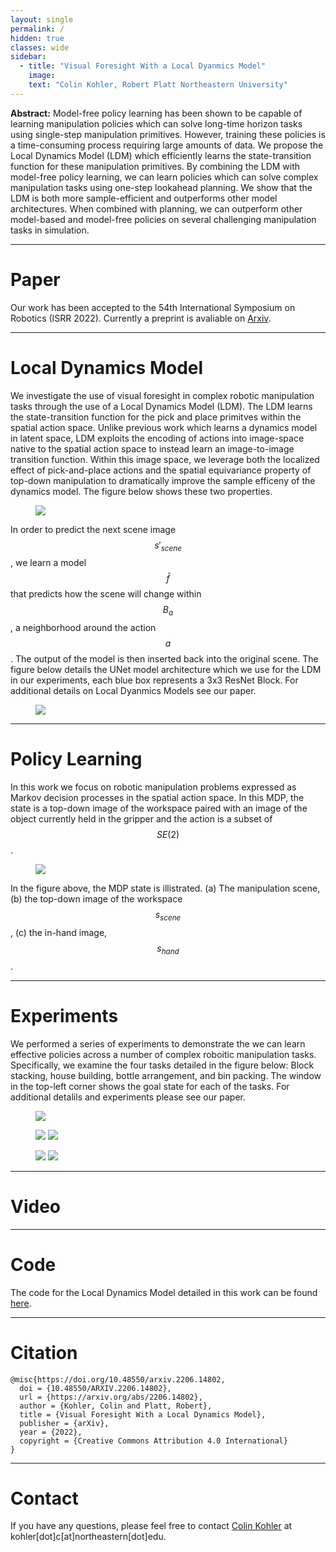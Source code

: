 ```yaml
---
layout: single
permalink: /
hidden: true
classes: wide
sidebar:
  - title: "Visual Foresight With a Local Dyanmics Model"
    image: 
    text: "Colin Kohler, Robert Platt Northeastern University" 
---
```

<script type="text/javascript" src="http://cdn.mathjax.org/mathjax/latest/MathJax.js?config=TeX-AMS-MML_HTMLorMML"></script>

**Abstract:** Model-free policy learning has been shown to be capable of learning manipulation policies which can 
solve long-time horizon tasks using single-step manipulation primitives. However, training these 
policies is a time-consuming process requiring large amounts of data. We propose the Local Dynamics 
Model (LDM) which efficiently learns the state-transition function for these manipulation primitives. 
By combining the LDM with model-free policy learning, we can learn policies which can solve complex 
manipulation tasks using one-step lookahead planning. We show that the LDM is both more sample-efficient 
and outperforms other model architectures. When combined with planning, we can outperform other 
model-based and model-free policies on several challenging manipulation tasks in simulation. 

----

# Paper
Our work has been accepted to the 54th International Symposium on Robotics (ISRR 2022). Currently a preprint is
avaliable on [Arxiv](https://arxiv.org/pdf/2206.14802.pdf).

----

# Local Dynamics Model
We investigate the use of visual foresight in complex robotic manipulation tasks through the use of a Local
Dynamics Model (LDM). The LDM learns the state-transition function for the pick and place primitves within the 
spatial action space. Unlike previous work which learns a dynamics model in latent space, LDM exploits the encoding
of actions into image-space native to the spatial action space to instead learn an image-to-image transition function.
Within this image space, we leverage both the localized effect of pick-and-place actions and the spatial equivariance
property of top-down manipulation to dramatically improve the sample efficeny of the dynamics model. The figure below
shows these two properties.

<figure>
  <a href="{{ "/assets/images/ldm_ex.png" | relative_url }}"><img src="{{  "/assets/images/ldm_ex.png" | relative_url }}"></a>
</figure>

In order to predict the next scene image $$s'_{scene}$$, we learn a model $$\bar{f}$$ that predicts how the scene will 
change within $$B_a$$, a neighborhood around the action $$a$$. The output of the model is then inserted back into the 
original scene. The figure below details the UNet model architecture which we use for the LDM in our experiments,
each blue box represents a 3x3 ResNet Block. For additional details on Local Dyanmics Models see our paper.

<figure>
  <a href="{{ "/assets/images/ldm_model_sm.png" | relative_url }}"><img src="{{ "/assets/images/ldm_model_sm.png" | relative_url }}"></a>
</figure>

----

# Policy Learning 

In this work we focus on robotic manipulation problems expressed as Markov decision processes in the spatial action space. In this MDP,
the state is a top-down image of the workspace paired with an image of the object currently held in the gripper and the action is a 
subset of $$SE(2)$$. 

<figure>
  <a href="{{ "/assets/images/manip_details.png" | relative_url }}"><img src="{{ "/assets/images/manip_details.png" | relative_url }}"></a>
</figure>

In the figure above, the MDP state is illistrated. (a) The manipulation scene, (b) the top-down image of the workspace $$s_{scene}$$, 
(c) the in-hand image, $$s_{hand}$$.

----

# Experiments
We performed a series of experiments to demonstrate the we can learn effective policies across a number of complex roboitic manipulation
tasks. Specifically, we examine the four tasks detailed in the figure below: Block stacking, house building, bottle arrangement, and 
bin packing. The window in the top-left corner shows the goal state for each of the tasks. For additional detalils and experiments 
please see our paper.

<figure>
  <a href="{{ "/assets/images/domain_ex.png" | relative_url }}"><img src="{{ "/assets/images/domain_ex.png" | relative_url }}"></a>
</figure>

<figure class="half">
  <a href="{{ "/assets/images/block_stacking_3_learning_curve.png" | relative_url }}"><img src="{{ "/assets/images/block_stacking_3_learning_curve.png" | relative_url }}"></a>
  <a href="{{ "/assets/images/house_2_learning_curve.png" | relative_url }}"><img src="{{ "/assets/images/house_2_learning_curve.png" | relative_url }}"></a>
</figure>

<figure class="half">
  <a href="{{ "/assets/images/bottle_tray_learning_curve.png" | relative_url }}"><img src="{{ "/assets/images/bottle_tray_learning_curve.png" | relative_url }}"></a>
  <a href="{{ "/assets/images/bin_packing_learning_curve.png" | relative_url }}"><img src="{{ "/assets/images/bin_packing_learning_curve.png" | relative_url }}"></a>
</figure>

----

# Video

----

# Code
The code for the Local Dynamics Model detailed in this work can be found [here](https://github.com/ColinKohler/LocalDynamicsModel).

----

# Citation
```
@misc{https://doi.org/10.48550/arxiv.2206.14802,
  doi = {10.48550/ARXIV.2206.14802},
  url = {https://arxiv.org/abs/2206.14802},
  author = {Kohler, Colin and Platt, Robert},
  title = {Visual Foresight With a Local Dynamics Model},
  publisher = {arXiv},
  year = {2022},
  copyright = {Creative Commons Attribution 4.0 International}
}

```

----

# Contact
If you have any questions, please feel free to contact [Colin Kohler](https://colinkohler.github.io/webpage/) at kohler[dot]c[at]northeastern[dot]edu.
